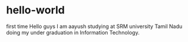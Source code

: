# hello-world
first time
Hello guys I am aayush studying at SRM university Tamil Nadu doing my under graduation in Information Technology.
